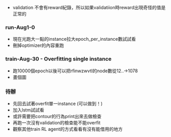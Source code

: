 * validation 不會有reward紀錄，所以如果validatiion時reward出現奇怪的值是正常的

### run-Aug1-0
* 現在光跑大一點的instance拉大epoch_per_instance數試試看
* 刪掉optimizer的內容重跑

### train-Aug-30 - Overfitting single instance
* 跑10000個epoch以後可以把rfinwzwvtl的node數從12..->1078
* 畫個圖

### 待辦
* 先回去試著overfit單一instance (可以做到！)
* 加入lstm試試看
* 或許需要把contour的行為print出來去做檢查
* 再跑一次沒有validation的檢查能不能overfit
* 觀察其他train RL agent的方式看看有沒有能借用的地方
